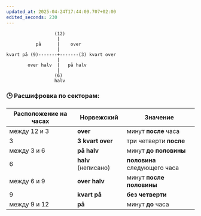 ```yaml
---
updated_at: 2025-04-24T17:44:09.707+02:00
edited_seconds: 230
---
```



```
				  (12)
				   |
		   på      |    over
				   |
kvart på (9)-------+-------(3) kvart over
				   |
		over halv  |   på halv
				   |
				  (6)
				  halv

```


### 🕒 Расшифровка по секторам:

|Расположение на часах|Норвежский|Значение|
|---|---|---|
|между 12 и 3|**over**|минут **после** часа|
|3|**3 kvart over**|три четверти **после**|
|между 3 и 6|**på halv**|минут **до половины**|
|6|**halv** (неписано)|**половина** следующего часа|
|между 6 и 9|**over halv**|минут **после половины**|
|9|**kvart på**|**без четверти**|
|между 9 и 12|**på**|минут **до** часа|
